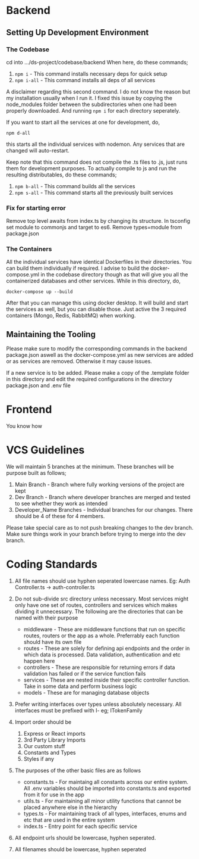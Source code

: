 # Backend

## Setting Up Development Environment

### The Codebase

cd into .../ds-project/codebase/backend
When here, do these commands;

1. `npm i` - This command installs necessary deps for quick setup
2. `npm i-all` - This command installs all deps of all services

A disclaimer regarding this second command. I do not know the reason but my installation usually when I run it. I fixed this issue by copying the node_modules folder between the subdirectories when one had been properly downloaded. And running `npm i` for each directory seperately.

If you want to start all the services at one for development, do,

`npm d-all`

this starts all the individual services with nodemon. Any services that are changed will auto-restart.

Keep note that this command does not compile the .ts files to .js, just runs them for development purposes. To actually compile to js and run the resulting distributables, do these commands;

1. `npm b-all` - This command builds all the services
2. `npm s-all` - This command starts all the previously built services

### Fix for starting error

Remove top level awaits from index.ts by changing its structure.
In tsconfig set module to commonjs and target to es6.
Remove types=module from package.json

### The Containers

All the individual services have identical Dockerfiles in their directories. You can build them individually if required. I advise to build the docker-compose.yml in the codebase directory though as that will give you all the containerized databases and other services. While in this directory, do,

`docker-compose up --build`

After that you can manage this using docker desktop. It will build and start the services as well, but you can disable those. Just active the 3 required containers (Mongo, Redis, RabbitMQ) when working.

## Maintaining the Tooling

Please make sure to modify the corresponding commands in the backend package.json aswell as the docker-compose.yml as new services are added or as services are removed. Otherwise it may cause issues.

If a new service is to be added. Please make a copy of the .template folder in this directory and edit the required configurations in the directory package.json and .env file

# Frontend

You know how

# VCS Guidelines

We will maintain 5 branches at the minimum. These branches will be purpose built as follows;

1.  Main Branch - Branch where fully working versions of the project are kept
2.  Dev Branch - Branch where developer branches are merged and tested to see whether they work as intended
3.  Developer_Name Branches - Individual branches for our changes. There should be 4 of these for 4 members.

Please take special care as to not push breaking changes to the dev branch. Make sure things work in your branch before trying to merge into the dev branch.

# Coding Standards

1. All file names should use hyphen seperated lowercase names. Eg: Auth Controller.ts -> auth-controller.ts
2. Do not sub-divide src directory unless necessary. Most services might only have one set of routes, controllers and services which makes dividing it unnecessary. The following are the directories that can be named with their purpose
   - middleware - These are middleware functions that run on specific routes, routers or the app as a whole. Preferrably each function should have its own file
   - routes - These are solely for defining api endpoints and the order in which data is processed. Data validation, authentication and etc happen here
   - controllers - These are responsible for returning errors if data validation has failed or if the service function fails
   - services - These are nested inside their specific controller function. Take in some data and perform business logic
   - models - These are for managing database objects
3. Prefer writing interfaces over types unless absolutely necessary. All interfaces must be prefixed with I- eg; ITokenFamily
4. Import order should be

   1. Express or React imports
   2. 3rd Party Library Imports
   3. Our custom stuff
   4. Constants and Types
   5. Styles if any

5. The purposes of the other basic files are as follows
   - constants.ts - For maintaing all constants across our entire system. All .env variables should be imported into constants.ts and exported from it for use in the app
   - utils.ts - For maintaining all minor utility functions that cannot be placed anywhere else in the hierarchy
   - types.ts - For maintaining track of all types, interfaces, enums and etc that are used in the entire system
   - index.ts - Entry point for each specific service
6. All endpoint urls should be lowercase, hyphen seperated.
7. All filenames should be lowercase, hyphen seperated
